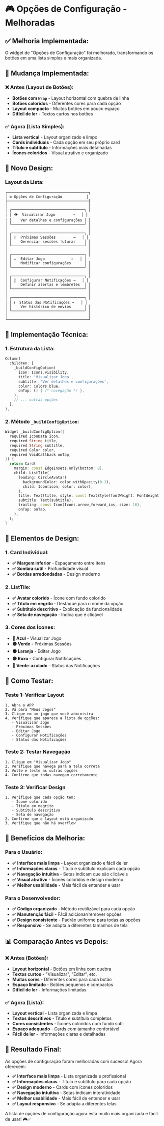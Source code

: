 # 🎮 Opções de Configuração - Melhoradas

## ✅ **Melhoria Implementada:**

O widget de "Opções de Configuração" foi melhorado, transformando os botões em uma lista simples e mais organizada.

## 🎯 **Mudança Implementada:**

### **❌ Antes (Layout de Botões):**
- **Botões com `Wrap`** - Layout horizontal com quebra de linha
- **Botões coloridos** - Diferentes cores para cada opção
- **Layout compacto** - Muitos botões em pouco espaço
- **Difícil de ler** - Textos curtos nos botões

### **✅ Agora (Lista Simples):**
- **Lista vertical** - Layout organizado e limpo
- **Cards individuais** - Cada opção em seu próprio card
- **Título e subtítulo** - Informações mais detalhadas
- **Ícones coloridos** - Visual atrativo e organizado

## 🎨 **Novo Design:**

### **Layout da Lista:**
```
┌─────────────────────────────────────┐
│ ⚙️ Opções de Configuração           │
├─────────────────────────────────────┤
│                                     │
│ ┌─────────────────────────────────┐ │
│ │ 👁️  Visualizar Jogo        →   │ │
│ │    Ver detalhes e configurações │ │
│ └─────────────────────────────────┘ │
│                                     │
│ ┌─────────────────────────────────┐ │
│ │ 📅  Próximas Sessões        →   │ │
│ │    Gerenciar sessões futuras    │ │
│ └─────────────────────────────────┘ │
│                                     │
│ ┌─────────────────────────────────┐ │
│ │ ✏️  Editar Jogo            →   │ │
│ │    Modificar configurações      │ │
│ └─────────────────────────────────┘ │
│                                     │
│ ┌─────────────────────────────────┐ │
│ │ 🔔  Configurar Notificações →   │ │
│ │    Definir alertas e lembretes  │ │
│ └─────────────────────────────────┘ │
│                                     │
│ ┌─────────────────────────────────┐ │
│ │ ℹ️  Status das Notificações →   │ │
│ │    Ver histórico de envios      │ │
│ └─────────────────────────────────┘ │
│                                     │
└─────────────────────────────────────┘
```

## 🔧 **Implementação Técnica:**

### **1. Estrutura da Lista:**
```dart
Column(
  children: [
    _buildConfigOption(
      icon: Icons.visibility,
      title: 'Visualizar Jogo',
      subtitle: 'Ver detalhes e configurações',
      color: Colors.blue,
      onTap: () { /* navegação */ },
    ),
    // ... outras opções
  ],
),
```

### **2. Método `_buildConfigOption`:**
```dart
Widget _buildConfigOption({
  required IconData icon,
  required String title,
  required String subtitle,
  required Color color,
  required VoidCallback onTap,
}) {
  return Card(
    margin: const EdgeInsets.only(bottom: 8),
    child: ListTile(
      leading: CircleAvatar(
        backgroundColor: color.withOpacity(0.1),
        child: Icon(icon, color: color),
      ),
      title: Text(title, style: const TextStyle(fontWeight: FontWeight.bold)),
      subtitle: Text(subtitle),
      trailing: const Icon(Icons.arrow_forward_ios, size: 16),
      onTap: onTap,
    ),
  );
}
```

## 🎨 **Elementos de Design:**

### **1. Card Individual:**
- **✅ Margem inferior** - Espaçamento entre itens
- **✅ Sombra sutil** - Profundidade visual
- **✅ Bordas arredondadas** - Design moderno

### **2. ListTile:**
- **✅ Avatar colorido** - Ícone com fundo colorido
- **✅ Título em negrito** - Destaque para o nome da opção
- **✅ Subtítulo descritivo** - Explicação da funcionalidade
- **✅ Seta de navegação** - Indica que é clicável

### **3. Cores dos Ícones:**
- **🔵 Azul** - Visualizar Jogo
- **🟢 Verde** - Próximas Sessões
- **🟠 Laranja** - Editar Jogo
- **🟣 Roxo** - Configurar Notificações
- **🔵 Verde-azulado** - Status das Notificações

## 🧪 **Como Testar:**

### **Teste 1: Verificar Layout**
```
1. Abra o APP
2. Vá para "Meus Jogos"
3. Clique em um jogo que você administra
4. Verifique que aparece a lista de opções:
   - Visualizar Jogo
   - Próximas Sessões
   - Editar Jogo
   - Configurar Notificações
   - Status das Notificações
```

### **Teste 2: Testar Navegação**
```
1. Clique em "Visualizar Jogo"
2. Verifique que navega para a tela correta
3. Volte e teste as outras opções
4. Confirme que todas navegam corretamente
```

### **Teste 3: Verificar Design**
```
1. Verifique que cada opção tem:
   - Ícone colorido
   - Título em negrito
   - Subtítulo descritivo
   - Seta de navegação
2. Confirme que o layout está organizado
3. Verifique que não há overflow
```

## 🎉 **Benefícios da Melhoria:**

### **Para o Usuário:**
- **✅ Interface mais limpa** - Layout organizado e fácil de ler
- **✅ Informações claras** - Título e subtítulo explicam cada opção
- **✅ Navegação intuitiva** - Setas indicam que são clicáveis
- **✅ Visual atrativo** - Ícones coloridos e design moderno
- **✅ Melhor usabilidade** - Mais fácil de entender e usar

### **Para o Desenvolvedor:**
- **✅ Código organizado** - Método reutilizável para cada opção
- **✅ Manutenção fácil** - Fácil adicionar/remover opções
- **✅ Design consistente** - Padrão uniforme para todas as opções
- **✅ Responsivo** - Se adapta a diferentes tamanhos de tela

## 📊 **Comparação Antes vs Depois:**

### **❌ Antes (Botões):**
- **Layout horizontal** - Botões em linha com quebra
- **Textos curtos** - "Visualizar", "Editar", etc.
- **Muitas cores** - Diferentes cores para cada botão
- **Espaço limitado** - Botões pequenos e compactos
- **Difícil de ler** - Informações limitadas

### **✅ Agora (Lista):**
- **Layout vertical** - Lista organizada e limpa
- **Textos descritivos** - Título e subtítulo completos
- **Cores consistentes** - Ícones coloridos com fundo sutil
- **Espaço adequado** - Cards com tamanho confortável
- **Fácil de ler** - Informações claras e detalhadas

## 🚀 **Resultado Final:**

As opções de configuração foram melhoradas com sucesso! Agora oferecem:

- **✅ Interface mais limpa** - Lista organizada e profissional
- **✅ Informações claras** - Título e subtítulo para cada opção
- **✅ Design moderno** - Cards com ícones coloridos
- **✅ Navegação intuitiva** - Setas indicam interatividade
- **✅ Melhor usabilidade** - Mais fácil de entender e usar
- **✅ Layout responsivo** - Se adapta a diferentes telas

A lista de opções de configuração agora está muito mais organizada e fácil de usar! 🎮✅
